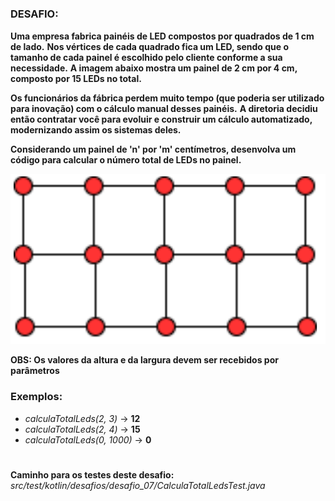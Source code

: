 #

<h3>DESAFIO:</h3>

**Uma empresa fabrica painéis de LED compostos por quadrados de 1 cm de lado.**
**Nos vértices de cada quadrado fica um LED, sendo que o tamanho de cada painel é escolhido pelo cliente conforme a sua necessidade.**
**A imagem abaixo mostra um painel de 2 cm por 4 cm, composto por 15 LEDs no total.**

**Os funcionários da fábrica perdem muito tempo (que poderia ser utilizado para inovação) com o cálculo manual desses painéis.**
**A diretoria decidiu então contratar você para evoluir e construir um cálculo automatizado, modernizando assim os sistemas deles.**

**Considerando um painel de 'n' por 'm' centímetros, desenvolva um código para calcular o número total de LEDs no painel.**

![imagem do desafio 7](https://github.com/jeffersontavaresdm/desafios/blob/main/src/main/resources/desafio_07-img.png)

**OBS: Os valores da altura e da largura devem ser recebidos por parâmetros**

<h3>Exemplos:</h3>

- _calculaTotalLeds(2, 3)_ → **12**
- _calculaTotalLeds(2, 4)_ → **15**
- _calculaTotalLeds(0, 1000)_ → **0**

#

**Caminho para os testes deste desafio:** _src/test/kotlin/desafios/desafio_07/CalculaTotalLedsTest.java_
